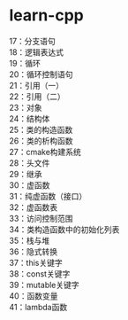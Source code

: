 # learn-cpp

17：分支语句<br>
18：逻辑表达式<br>
19：循环<br>
20：循环控制语句<br>
21：引用（一）<br>
22：引用（二）<br>
23：对象<br>
24：结构体<br>
25：类的构造函数<br>
26：类的析构函数<br>
27：cmake构建系统<br>
28：头文件<br>
29：继承<br>
30：虚函数<br>
31：纯虚函数（接口）<br>
32：虚函数表<br>
33：访问控制范围<br>
34：类构造函数中的初始化列表<br>
35：栈与堆<br>
36：隐式转换<br>
37：this关键字<br>
38：const关键字<br>
39：mutable关键字<br>
40：函数变量<br>
41：lambda函数<br>
